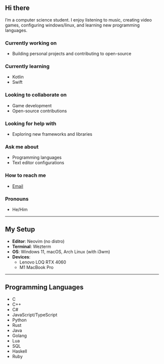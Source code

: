 ## Hi there

I’m a computer science student. I enjoy listening to music, creating video games, configuring windows/linux, and learning new programming languages.

### Currently working on
- Building personal projects and contributing to open-source

### Currently learning
- Kotlin  
- Swift  

### Looking to collaborate on
- Game development  
- Open-source contributions  

### Looking for help with
- Exploring new frameworks and libraries

### Ask me about
- Programming languages  
- Text editor configurations  

### How to reach me
- [Email](mailto:xev@cumallover.me)

### Pronouns
- He/Him  

---

## My Setup
- **Editor**: Neovim (no distro)  
- **Terminal**: Wezterm  
- **OS**: Windows 11, macOS, Arch Linux (with i3wm)  
- **Devices**:  
  - Lenovo LOQ RTX 4060  
  - M1 MacBook Pro  

---

## Programming Languages
- C  
- C++  
- C#  
- JavaScript/TypeScript  
- Python  
- Rust  
- Java  
- Golang  
- Lua  
- SQL  
- Haskell  
- Ruby
